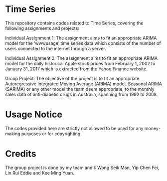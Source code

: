 # Time Series

This repository contains codes related to Time Series, covering the following assignments and projects:

Individual Assignment 1: The assignment aims to fit an appropriate ARIMA model for the ‘wwwusage’ time series data which consists of the number of users connected to the internet through a server.

Individual Assignment 2: The assignment aims to fit an appropriate ARIMA model for the daily historical Apple stock prices from February 1, 2002 to January 31, 2017 which is extracted from the Yahoo Finance website.

Group Project: The objective of the project is to fit an appropriate Autoregressive Integrated Moving Average (ARIMA) model, Seasonal ARIMA (SARIMA) or any other model the team deem appropriate, to the monthly sales data of anti-diabetic drugs in Australia, spanning from 1992 to 2008.

# Usage Notice

The codes provided here are strictly not allowed to be used for any money-making purposes or for copyrighting.

# Credits

The group project is done by my team and I: Wong Seik Man, Yip Chen Fei, Lin Rui Eddie and Kee Ming Yuan.
